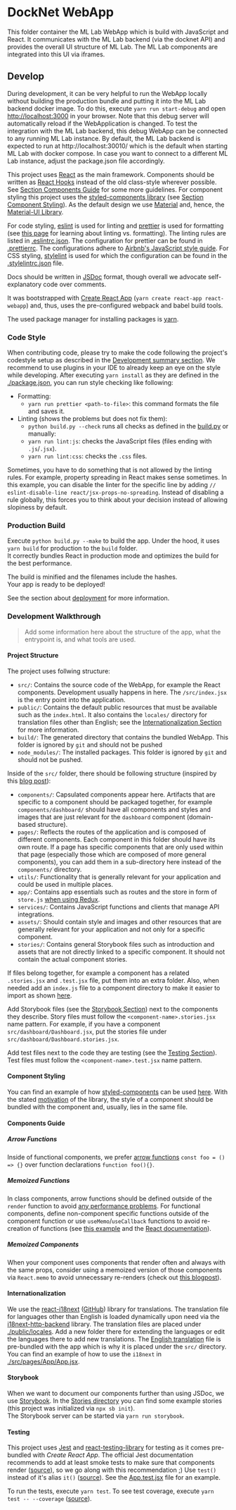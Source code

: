 # DockNet WebApp
This folder container the ML Lab WebApp which is build with JavaScript and React.
It communicates with the ML Lab backend (via the docknet API) and provides the overall UI structure of ML Lab.
The ML Lab components are integrated into this UI via iframes.

## Develop
During development, it can be very helpful to run the WebApp locally without building the production bundle and putting it into the ML Lab backend docker image.
To do this, execute `yarn run start-debug` and open [http://localhost:3000](http://localhost:3000) in your browser.
Note that this debug server will automatically reload if the WebApplication is changed.
To test the integration with the ML Lab backend, this debug WebApp can be connected to any running ML Lab instance.
By default, the ML Lab backend is expected to run at http://localhost:30010/ which is the default when starting ML Lab with docker compose.
In case you want to connect to a different ML Lab instance, adjust the package.json file accordingly.

This project uses [React](https://reactjs.org) as the main framework. Components should be written as [React Hooks](https://reactjs.org/docs/hooks-intro.html) instead of the old class-style wherever possible. See [Section Components Guide](#components-guide) for some more guidelines. For component styling this project uses the [styled-components library](https://github.com/styled-components/styled-components) (see [Section Component Styling](#component-styling)). As the default design we use [Material](https://material.io/design) and, hence, the [Material-UI Library](https://material-ui.com).

For code styling, [eslint](https://eslint.org) is used for linting and [prettier](https://prettier.io) is used for formatting (see [this page](https://prettier.io/docs/en/comparison.html) for learning about linting vs. formatting). The linting rules are listed in [.eslintrc.json](./eslintrc.json). The configuration for prettier can be found in [.prettierrc](./.prettierrc). The configurations adhere to [Airbnb's JavaScript style guide](https://github.com/airbnb/javascript). For CSS styling, [stylelint](https://stylelint.io) is used for which the configuration can be found in the [.stylelintrc.json](./.stylelintrc.json) file.

Docs should be written in [JSDoc](https://jsdoc.app/about-getting-started.html) format, though overall we advocate self-explanatory code over comments.

It was bootstrapped with [Create React App](https://github.com/facebook/create-react-app) (`yarn create react-app react-webapp`) and, thus, uses the pre-configured webpack and babel build tools.

The used package manager for installing packages is [yarn](https://classic.yarnpkg.com/en/docs/install/#mac-stable).

### Code Style

When contributing code, please try to make the code following the project's codestyle setup as described in the [Development summary section](#develop). We recommend to use plugins in your IDE to already keep an eye on the style while developing.
After executing `yarn install` as they are defined in the [./package.json](./package.json), you can run style checking like following:

- Formatting:
  - `yarn run prettier <path-to-file>`: this command formats the file and saves it.
- Linting (shows the problems but does not fix them):
  - `python build.py --check` runs all checks as defined in the [build.py](./build.py) or manually:
  - `yarn run lint:js`: checks the JavaScript files (files ending with `.js`/`.jsx`).
  - `yarn run lint:css`: checks the `.css` files.

Sometimes, you have to do something that is not allowed by the linting rules. For example, property spreading in React makes sense sometimes. In this example, you can disable the linter for the specific line by adding `// eslint-disable-line react/jsx-props-no-spreading`. Instead of disabling a rule globally, this forces you to think about your decision instead of allowing slopiness by default.

### Production Build

Execute `python build.py --make` to build the app. Under the hood, it uses `yarn build` for production to the `build` folder.\
It correctly bundles React in production mode and optimizes the build for the best performance.

The build is minified and the filenames include the hashes.\
Your app is ready to be deployed!

See the section about [deployment](https://facebook.github.io/create-react-app/docs/deployment) for more information.

### Development Walkthrough

> Add some information here about the structure of the app, what the entrypoint is, and what tools are used.

#### Project Structure

The project uses follwing structure:

- `src/`: Contains the source code of the WebApp, for example the React components. Development usually happens in here. The `/src/index.jsx` is the entry point into the application.
- `public/`: Contains the default public resources that must be available such as the `index.html`. It also contains the `locales/` directory for translation files other than English; see the [Internationalization Section](#internationalization) for more information.
- `build/`: The generated directory that contains the bundled WebApp. This folder is ignored by `git` and should not be pushed
- `node_modules/`: The installed packages. This folder is ignored by `git` and should not be pushed.

Inside of the `src/` folder, there should be following structure (inspired by this [blog post](https://www.devaradise.com/react-project-folder-structure)):

- `components/`: Capsulated components appear here. Artifacts that are specific to a component should be packaged together, for example `components/dashboard/` should have all components and styles and images that are just relevant for the `dashboard` component (domain-based structure).
- `pages/`: Reflects the routes of the application and is composed of different components. Each component in this folder should have its own route. If a page has specific components that are only used within that page (especially those which are composed of more general components), you can add them in a sub-directory here instead of the `components/` directory.
- `utils/`: Functionality that is generally relevant for your application and could be used in multiple places.
- `app/`: Contains app essentials such as routes and the store in form of `store.js` [when using Redux](https://redux.js.org/tutorials/essentials/part-1-overview-concepts).
- `services/`: Contains JavaScript functions and clients that manage API integrations.
- `assets/`: Should contain style and images and other resources that are generally relevant for your application and not only for a specific component.
- `stories/`: Contains general Storybook files such as introduction and assets that are not directly linked to a specific component. It should not contain the actual component stories.

If files belong together, for example a component has a related `.stories.jsx` and `.test.jsx` file, put them into an extra folder. Also, when needed add an `index.js` file to a component directory to make it easier to import as shown [here](src/pages/App/index.js).

Add Storybook files (see the [Storybook Section](#storybook)) next to the components they describe. Story files must follow the `<component-name>.stories.jsx` name pattern. For example, if you have a component `src/dashboard/Dashboard.jsx`, put the stories file under `src/dashboard/Dashboard.stories.jsx`.

Add test files next to the code they are testing (see the [Testing Section](#testing)). Test files must follow the `<component-name>.test.jsx` name pattern.

#### Component Styling

You can find an example of how [styled-components](https://github.com/styled-components/styled-components) can be used [here](./src/components/Button.jsx#L5). With the stated [motivation](https://styled-components.com/docs/basics#motivation) of the library, the style of a component should be bundled with the component and, usually, lies in the same file.

#### Components Guide

##### Arrow Functions

Inside of functional components, we prefer [arrow functions](https://developer.mozilla.org/en-US/docs/Web/JavaScript/Reference/Functions/Arrow_functions) `const foo = () => {}` over function declarations `function foo(){}`.

##### Memoized Functions

In class components, arrow functions should be defined outside of the `render` function to avoid [any performance problems](https://reactjs.org/docs/faq-functions.html#arrow-function-in-render). For functional components, define non-component specific functions outside of the component function or use `useMemo`/`useCallback` functions to avoid re-creation of functions (see [this example](https://stackoverflow.com/a/56477027/5379273) and the [React documentation](https://reactjs.org/docs/hooks-reference.html#usememo)).

##### Memoized Components

When your component uses components that render often and always with the same props, consider using a memoized version of those components via `React.memo` to avoid unnecessary re-renders (check out [this blogpost](https://dmitripavlutin.com/use-react-memo-wisely/)).

#### Internationalization

We use the [react-i18next](https://react.i18next.com) ([GitHub](https://github.com/i18next/react-i18next)) library for translations. The translation file for languages other than English is loaded dynamically upon need via the [i18next-http-backend](https://github.com/i18next/i18next-http-backend) library. The translation files are placed under [./public/locales](./public/locales). Add a new folder there for extending the languages or edit the languages there to add new translations. The [English translation](./src/en.json) file is pre-bundled with the app which is why it is placed under the `src/` directory.
You can find an example of how to use the `i18next` in [./src/pages/App/App.jsx](./src/pages/App/App.jsx#L11).

#### Storybook

When we want to document our components further than using JSDoc, we use [Storybook](https://storybook.js.org/docs/react/get-started/introduction). In the [Stories directory](./src/stories/) you can find some example stories (this project was initialized via `npx sb init`).  
The Storybook server can be started via `yarn run storybook`.

#### Testing

This project uses [Jest](https://create-react-app.dev/docs/running-tests) and [react-testing-library](https://github.com/testing-library/react-testing-library) for testing as it comes pre-bundled with _Create React App_.
The official Jest documentation recommends to add at least smoke tests to make sure that components render ([source](https://create-react-app.dev/docs/running-tests#testing-components)), so we go along with this recommendation ;)
Use `test()` instead of it's alias `it()` ([source](https://jestjs.io/docs/en/api.html#testname-fn-timeout)). See the [App.test.jsx](./src/App.test.jsx) file for an example.

To run the tests, execute `yarn test`. To see test coverage, execute `yarn test -- --coverage` ([source](https://create-react-app.dev/docs/running-tests/#coverage-reporting)).

